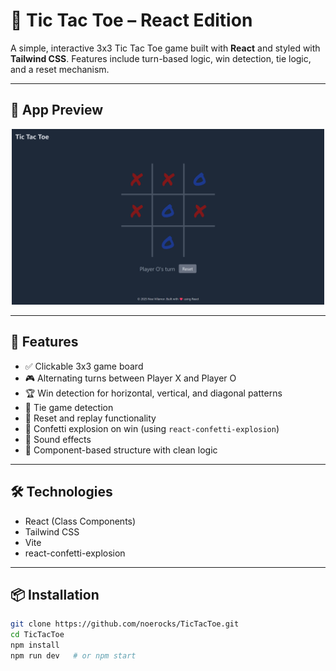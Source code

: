 # 🧠 Tic Tac Toe – React Edition

A simple, interactive 3x3 Tic Tac Toe game built with **React** and styled with **Tailwind CSS**. Features include turn-based logic, win detection, tie logic, and a reset mechanism.

---

## 📸 App Preview

<p align="center">
  <img src="Screenshot 2025-08-02 084750.png" alt="Tic Tac Toe Screenshot" width="500" />
</p>

---

## 🚀 Features

- ✅ Clickable 3x3 game board
- 🎮 Alternating turns between Player X and Player O
- 🏆 Win detection for horizontal, vertical, and diagonal patterns
- 🤝 Tie game detection
- 🔁 Reset and replay functionality
- 🎉 Confetti explosion on win (using `react-confetti-explosion`)
- 🎵 Sound effects
- 🧩 Component-based structure with clean logic

---

## 🛠️ Technologies

- React (Class Components)
- Tailwind CSS
- Vite
- react-confetti-explosion

---

## 📦 Installation

```bash
git clone https://github.com/noerocks/TicTacToe.git
cd TicTacToe
npm install
npm run dev   # or npm start
```
